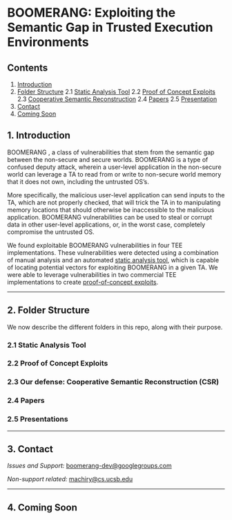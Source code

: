 # BOOMERANG: Exploiting the Semantic Gap in Trusted Execution Environments
## Contents
1. [Introduction](#1-introduction)
2. [Folder Structure](#2-folder-structure)
    2.1  [Static Analysis Tool](#21-static-analysis-tool) 
    2.2 [Proof of Concept Exploits](#22-proof-of-concept-exploits)
    2.3 [Cooperative Semantic Reconstruction](#23-cooperative-semantic-reconstruction)
    2.4 [Papers](#24-papers)
    2.5 [Presentation](#25-presentations)
3. [Contact](#3-contact)
4. [Coming Soon](#4-coming-soon)

## 1. Introduction
BOOMERANG , a class of vulnerabilities that stem from the semantic gap 
between the non-secure and secure worlds. BOOMERANG is a type of confused 
deputy attack, wherein a user-level application in the non-secure world can 
leverage a TA to read from or write to non-secure world memory that it does 
not own, including the untrusted OS’s. 

More specifically, the malicious user-level application can send inputs 
to the TA, which are not properly checked, that will trick the TA in to 
manipulating memory locations that should otherwise be inaccessible 
to the malicious application. BOOMERANG vulnerabilities can be used 
to steal or corrupt data in other user-level applications, or, in the worst 
case, completely compromise the untrusted OS. 

We found exploitable BOOMERANG vulnerabilities in four TEE implementations. 
These vulnerabilities were detected using a combination of manual analysis 
and an automated [static analysis tool](#21-static-analysis-tool), which is capable of locating potential 
vectors for exploiting BOOMERANG in a given TA. We were able to leverage 
vulnerabilities in two commercial TEE implementations to create [proof-of-concept exploits](#22-proof-of-concept-exploits).


---
## 2. Folder Structure
We now describe the different folders in this repo, along with their purpose.

### 2.1 Static Analysis Tool
### 2.2 Proof of Concept Exploits
### 2.3 Our defense: Cooperative Semantic Reconstruction (CSR)
### 2.4 Papers
### 2.5 Presentations

---
## 3. Contact
*Issues and Support:* boomerang-dev@googlegroups.com

*Non-support related:* machiry@cs.ucsb.edu

---
## 4. Coming Soon

